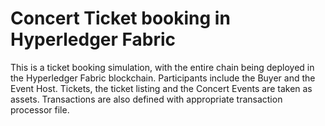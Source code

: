 # Concert Ticket booking in Hyperledger Fabric

This is a ticket booking simulation, with the entire chain being deployed in the Hyperledger Fabric blockchain. Participants include the Buyer and the Event Host. Tickets, the ticket listing and the Concert Events are taken as assets. Transactions are also defined with appropriate transaction processor file.
